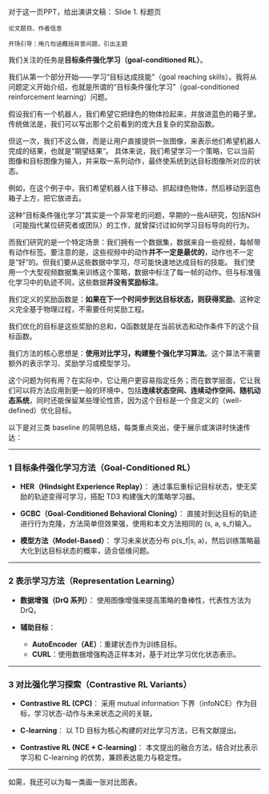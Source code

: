 

对于这一页PPT，给出演讲文稿：
Slide 1. 标题页

    论文题目、作者信息

    开场引导：用几句话概括背景问题，引出主题

















我们关注的任务是**目标条件强化学习（goal-conditioned RL）**。



我们从第一个部分开始——学习“目标达成技能”（goal reaching skills）。我将从问题定义开始介绍，也就是所谓的“目标条件强化学习”（goal-conditioned reinforcement learning）问题。

假设我们有一个机器人，我们希望它把绿色的物体捡起来，并放进蓝色的箱子里。传统做法是，我们可以写出那个之前看到的庞大且复杂的奖励函数。

但这一次，我们不这么做，而是让用户直接提供一张图像，来表示他们希望机器人完成的结果，也就是“期望结果”。
具体来说，我们希望学习一个策略，它以当前图像和目标图像为输入，并采取一系列动作，最终使系统到达目标图像所对应的状态。

例如，在这个例子中，我们希望机器人往下移动、抓起绿色物体，然后移动到蓝色箱子上方，把它放进去。

这种“目标条件强化学习”其实是一个非常老的问题，早期的一些AI研究，包括NSH（可能指代某位研究者或团队）的工作，就曾探讨过如何学习目标导向的行为。

而我们研究的是一个特定场景：我们拥有一个数据集，数据来自一些视频，每帧带有动作标签。要注意的是，这些视频中的动作**并不一定是最优的**，动作也不一定是“好”的。但我们要从这些数据中学习，尽可能快速地达成目标的技能。
我们使用一个大型视频数据集来训练这个策略，数据中标注了每一帧的动作。但与标准强化学习中的轨迹不同，这些数据**并没有奖励标注**。

我们定义的奖励函数是：**如果在下一个时间步到达目标状态，则获得奖励**。这种定义完全基于物理过程，不需要任何奖励工程。

我们优化的目标是这些奖励的总和，Q函数就是在当前状态和动作条件下的这个目标函数。

我们方法的核心思想是：**使用对比学习，构建整个强化学习算法**。这个算法不需要额外的表示学习、奖励学习或模型学习。





这个问题为何有用？在实际中，它让用户更容易指定任务；而在数学层面，它让我们可以将方法应用到更一般的环境中，包括**连续状态空间、连续动作空间、随机动态系统**，同时还能保留某些理论性质，因为这个目标是一个良定义的（well-defined）优化目标。

以下是对三类 baseline 的简明总结，每类重点突出，便于展示或演讲时快速传达：

---

### 1️ 目标条件强化学习方法（Goal-Conditioned RL）

* **HER（Hindsight Experience Replay）**：
  通过事后重标记目标状态，使无奖励的轨迹变得可学习，搭配 TD3 构建强大的策略学习器。

* **GCBC（Goal-Conditioned Behavioral Cloning）**：
  直接对到达目标的轨迹进行行为克隆，方法简单但效果强，使用和本文方法相同的 (s, a, s_f)输入。

* **模型方法（Model-Based）**：
  学习未来状态分布 p(s\_f|s, a)，然后训练策略最大化到达目标状态的概率，适合低维问题。

---

### 2️ 表示学习方法（Representation Learning）

* **数据增强（DrQ 系列）**：
  使用图像增强来提高策略的鲁棒性，代表性方法为 DrQ。

* **辅助目标**：

  * **AutoEncoder（AE）**：重建状态作为训练目标。
  * **CURL**：使用数据增强构造正样本对，基于对比学习优化状态表示。

---

### 3️ 对比强化学习探索（Contrastive RL Variants）

* **Contrastive RL (CPC)**：
  采用 mutual information 下界（infoNCE）作为目标，学习状态-动作与未来状态之间的关联。

* **C-learning**：
  以 TD 目标为核心构建的对比学习方法，已有文献提出。

* **Contrastive RL (NCE + C-learning)**：
  本文提出的融合方法，结合对比表示学习和 C-learning 的优势，兼顾表达能力与稳定性。

---

如需，我还可以为每一类画一张对比图表。
